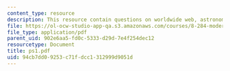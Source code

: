 ```yaml
---
content_type: resource
description: This resource contain questions on worldwide web, astronomical literature.
file: https://ol-ocw-studio-app-qa.s3.amazonaws.com/courses/8-284-modern-astrophysics-spring-2006/94cb7dd09253c71fdcc1312999d9051d_ps1.pdf
file_type: application/pdf
parent_uid: 902e6aa5-fd0c-5333-d29d-7e4f254dec12
resourcetype: Document
title: ps1.pdf
uid: 94cb7dd0-9253-c71f-dcc1-312999d9051d
---
```

